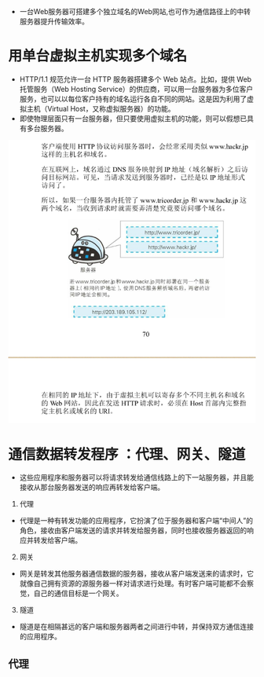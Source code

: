 * 一台Web服务器可搭建多个独立域名的Web网站,也可作为通信路径上的中转服务器提升传输效率。
# 用单台虚拟主机实现多个域名
* HTTP/1.1 规范允许一台 HTTP 服务器搭建多个 Web 站点。比如，提供 Web 托管服务（Web Hosting Service）的供应商，可以用一台服务器为多位客户服务，也可以以每位客户持有的域名运行各自不同的网站。这是因为利用了虚拟主机（Virtual Host，又称虚拟服务器）的功能。
* 即使物理层面只有一台服务器，但只要使用虚拟主机的功能，则可以假想已具有多台服务器。

![](https://raw.githubusercontent.com/1391020381/Web-Foundation/master/articles/HTTP%E3%80%81TCP%E3%80%81IP/img/%E7%94%A8%E5%8D%95%E5%8F%B0%E8%99%9A%E6%8B%9F%E4%B8%BB%E6%9C%BA%E5%AE%9E%E7%8E%B0%E5%A4%9A%E4%B8%AA%E5%9F%9F%E5%90%8D.png)

# 通信数据转发程序 ：代理、网关、隧道
* 这些应用程序和服务器可以将请求转发给通信线路上的下一站服务器，并且能接收从那台服务器发送的响应再转发给客户端。
1. 代理
* 代理是一种有转发功能的应用程序，它扮演了位于服务器和客户端“中间人”的角色，接收由客户端发送的请求并转发给服务器，同时也接收服务器返回的响应并转发给客户端。
2. 网关
* 网关是转发其他服务器通信数据的服务器，接收从客户端发送来的请求时，它就像自己拥有资源的源服务器一样对请求进行处理。有时客户端可能都不会察觉，自己的通信目标是一个网关。
3. 隧道
* 隧道是在相隔甚远的客户端和服务器两者之间进行中转，并保持双方通信连接的应用程序。
## 代理
